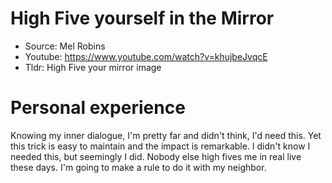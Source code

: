 # High Five yourself in the Mirror
* Source: Mel Robins
* Youtube: https://www.youtube.com/watch?v=khujbeJvqcE
* Tldr: High Five your mirror image

# Personal experience
Knowing my inner dialogue, I'm pretty far and didn't think, I'd need this. Yet this trick is easy to maintain and the impact is remarkable. I didn't know I needed this, but seemingly I did. Nobody else high fives me in real live these days. I'm going to make a rule to do it with my neighbor.
